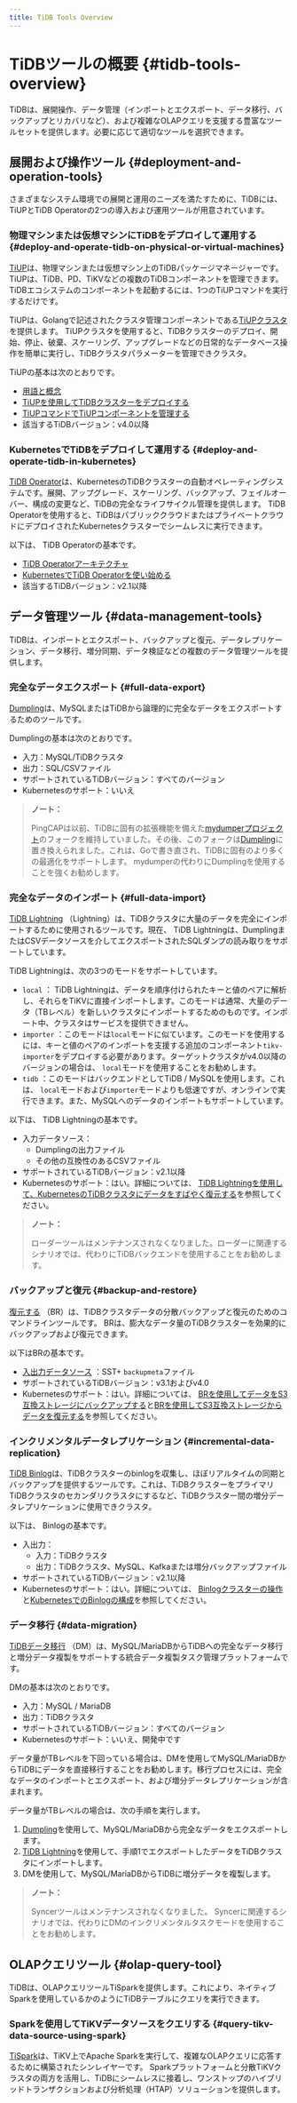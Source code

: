 ```yaml
---
title: TiDB Tools Overview
---
```


# TiDBツールの概要 {#tidb-tools-overview}

TiDBは、展開操作、データ管理（インポートとエクスポート、データ移行、バックアップとリカバリなど）、および複雑なOLAPクエリを支援する豊富なツールセットを提供します。必要に応じて適切なツールを選択できます。

## 展開および操作ツール {#deployment-and-operation-tools}

さまざまなシステム環境での展開と運用のニーズを満たすために、TiDBには、TiUPとTiDB Operatorの2つの導入および運用ツールが用意されています。

### 物理マシンまたは仮想マシンにTiDBをデプロイして運用する {#deploy-and-operate-tidb-on-physical-or-virtual-machines}

[TiUP](/tiup/tiup-overview.md)は、物理マシンまたは仮想マシン上のTiDBパッケージマネージャーです。 TiUPは、TiDB、PD、TiKVなどの複数のTiDBコンポーネントを管理できます。 TiDBエコシステムのコンポーネントを起動するには、1つのTiUPコマンドを実行するだけです。

TiUPは、Golangで記述されたクラスタ管理コンポーネントである[TiUPクラスタ](https://github.com/pingcap/tiup/tree/master/components/cluster)を提供します。 TiUPクラスタを使用すると、TiDBクラスターのデプロイ、開始、停止、破棄、スケーリング、アップグレードなどの日常的なデータベース操作を簡単に実行し、TiDBクラスタパラメーターを管理できクラスタ。

TiUPの基本は次のとおりです。

-   [用語と概念](/tiup/tiup-terminology-and-concepts.md)
-   [TiUPを使用してTiDBクラスターをデプロイする](/production-deployment-using-tiup.md)
-   [TiUPコマンドでTiUPコンポーネントを管理する](/tiup/tiup-component-management.md)
-   該当するTiDBバージョン：v4.0以降

### KubernetesでTiDBをデプロイして運用する {#deploy-and-operate-tidb-in-kubernetes}

[TiDB Operator](https://github.com/pingcap/tidb-operator)は、KubernetesのTiDBクラスターの自動オペレーティングシステムです。展開、アップグレード、スケーリング、バックアップ、フェイルオーバー、構成の変更など、TiDBの完全なライフサイクル管理を提供します。 TiDB Operatorを使用すると、TiDBはパブリッククラウドまたはプライベートクラウドにデプロイされたKubernetesクラスターでシームレスに実行できます。

以下は、 TiDB Operatorの基本です。

-   [TiDB Operatorアーキテクチャ](https://docs.pingcap.com/tidb-in-kubernetes/stable/architecture)
-   [KubernetesでTiDB Operatorを使い始める](https://docs.pingcap.com/tidb-in-kubernetes/stable/get-started/)
-   該当するTiDBバージョン：v2.1以降

## データ管理ツール {#data-management-tools}

TiDBは、インポートとエクスポート、バックアップと復元、データレプリケーション、データ移行、増分同期、データ検証などの複数のデータ管理ツールを提供します。

### 完全なデータエクスポート {#full-data-export}

[Dumpling](/dumpling-overview.md)は、MySQLまたはTiDBから論理的に完全なデータをエクスポートするためのツールです。

Dumplingの基本は次のとおりです。

-   入力：MySQL/TiDBクラスタ
-   出力：SQL/CSVファイル
-   サポートされているTiDBバージョン：すべてのバージョン
-   Kubernetesのサポート：いいえ

> **ノート：**
>
> PingCAPは以前、TiDBに固有の拡張機能を備えた[mydumperプロジェクト](https://github.com/maxbube/mydumper)のフォークを維持していました。その後、このフォークは[Dumpling](/dumpling-overview.md)に置き換えられました。これは、Goで書き直され、TiDBに固有のより多くの最適化をサポートします。 mydumperの代わりにDumplingを使用することを強くお勧めします。

### 完全なデータのインポート {#full-data-import}

[TiDB Lightning](/tidb-lightning/tidb-lightning-overview.md) （Lightning）は、TiDBクラスタに大量のデータを完全にインポートするために使用されるツールです。現在、 TiDB Lightningは、DumplingまたはCSVデータソースを介してエクスポートされたSQLダンプの読み取りをサポートしています。

TiDB Lightningは、次の3つのモードをサポートしています。

-   `local` ： TiDB Lightningは、データを順序付けられたキーと値のペアに解析し、それらをTiKVに直接インポートします。このモードは通常、大量のデータ（TBレベル）を新しいクラスタにインポートするためのものです。インポート中、クラスタはサービスを提供できません。
-   `importer` ：このモードは`local`モードに似ています。このモードを使用するには、キーと値のペアのインポートを支援する追加のコンポーネント`tikv-importer`をデプロイする必要があります。ターゲットクラスタがv4.0以降のバージョンの場合は、 `local`モードを使用することをお勧めします。
-   `tidb` ：このモードはバックエンドとしてTiDB / MySQLを使用します。これは、 `local`モードおよび`importer`モードよりも低速ですが、オンラインで実行できます。また、MySQLへのデータのインポートもサポートしています。

以下は、 TiDB Lightningの基本です。

-   入力データソース：
    -   Dumplingの出力ファイル
    -   その他の互換性のあるCSVファイル
-   サポートされているTiDBバージョン：v2.1以降
-   Kubernetesのサポート：はい。詳細については、 [TiDB Lightningを使用して、KubernetesのTiDBクラスタにデータをすばやく復元する](https://docs.pingcap.com/tidb-in-kubernetes/stable/restore-data-using-tidb-lightning)を参照してください。

> **ノート：**
>
> ローダーツールはメンテナンスされなくなりました。ローダーに関連するシナリオでは、代わりにTiDBバックエンドを使用することをお勧めします。

### バックアップと復元 {#backup-and-restore}

[復元する](/br/backup-and-restore-overview.md) （BR）は、TiDBクラスタデータの分散バックアップと復元のためのコマンドラインツールです。 BRは、膨大なデータ量のTiDBクラスターを効果的にバックアップおよび復元できます。

以下はBRの基本です。

-   [入出力データソース](/br/backup-and-restore-design.md#types-of-backup-files) ：SST+ `backupmeta`ファイル
-   サポートされているTiDBバージョン：v3.1およびv4.0
-   Kubernetesのサポート：はい。詳細については、 [BRを使用してデータをS3互換ストレージにバックアップする](https://docs.pingcap.com/tidb-in-kubernetes/stable/backup-to-aws-s3-using-br)と[BRを使用してS3互換ストレージからデータを復元する](https://docs.pingcap.com/tidb-in-kubernetes/stable/restore-from-aws-s3-using-br)を参照してください。

### インクリメンタルデータレプリケーション {#incremental-data-replication}

[TiDB Binlog](/tidb-binlog/tidb-binlog-overview.md)は、TiDBクラスターのbinlogを収集し、ほぼリアルタイムの同期とバックアップを提供するツールです。これは、TiDBクラスターをプライマリTiDBクラスタのセカンダリクラスタにするなど、TiDBクラスター間の増分データレプリケーションに使用できクラスタ。

以下は、 Binlogの基本です。

-   入出力：
    -   入力：TiDBクラスタ
    -   出力：TiDBクラスタ、MySQL、Kafkaまたは増分バックアップファイル
-   サポートされているTiDBバージョン：v2.1以降
-   Kubernetesのサポート：はい。詳細については、 [Binlogクラスターの操作](https://docs.pingcap.com/tidb-in-kubernetes/stable/deploy-tidb-binlog)と[KubernetesでのBinlogの構成](https://docs.pingcap.com/tidb-in-kubernetes/stable/configure-tidb-binlog-drainer)を参照してください。

### データ移行 {#data-migration}

[TiDBデータ移行](/dm/dm-overview.md) （DM）は、MySQL/MariaDBからTiDBへの完全なデータ移行と増分データ複製をサポートする統合データ複製タスク管理プラットフォームです。

DMの基本は次のとおりです。

-   入力：MySQL / MariaDB
-   出力：TiDBクラスタ
-   サポートされているTiDBバージョン：すべてのバージョン
-   Kubernetesのサポート：いいえ、開発中です

データ量がTBレベルを下回っている場合は、DMを使用してMySQL/MariaDBからTiDBにデータを直接移行することをお勧めします。移行プロセスには、完全なデータのインポートとエクスポート、および増分データレプリケーションが含まれます。

データ量がTBレベルの場合は、次の手順を実行します。

1.  [Dumpling](/dumpling-overview.md)を使用して、MySQL/MariaDBから完全なデータをエクスポートします。
2.  [TiDB Lightning](/tidb-lightning/tidb-lightning-overview.md)を使用して、手順1でエクスポートしたデータをTiDBクラスタにインポートします。
3.  DMを使用して、MySQL/MariaDBからTiDBに増分データを複製します。

> **ノート：**
>
> Syncerツールはメンテナンスされなくなりました。 Syncerに関連するシナリオでは、代わりにDMのインクリメンタルタスクモードを使用することをお勧めします。

## OLAPクエリツール {#olap-query-tool}

TiDBは、OLAPクエリツールTiSparkを提供します。これにより、ネイティブSparkを使用しているかのようにTiDBテーブルにクエリを実行できます。

### Sparkを使用してTiKVデータソースをクエリする {#query-tikv-data-source-using-spark}

[TiSpark](/tispark-overview.md)は、TiKV上でApache Sparkを実行して、複雑なOLAPクエリに応答するために構築されたシンレイヤーです。 Sparkプラットフォームと分散TiKVクラスタの両方を活用し、TiDBにシームレスに接着し、ワンストップのハイブリッドトランザクションおよび分析処理（HTAP）ソリューションを提供します。
